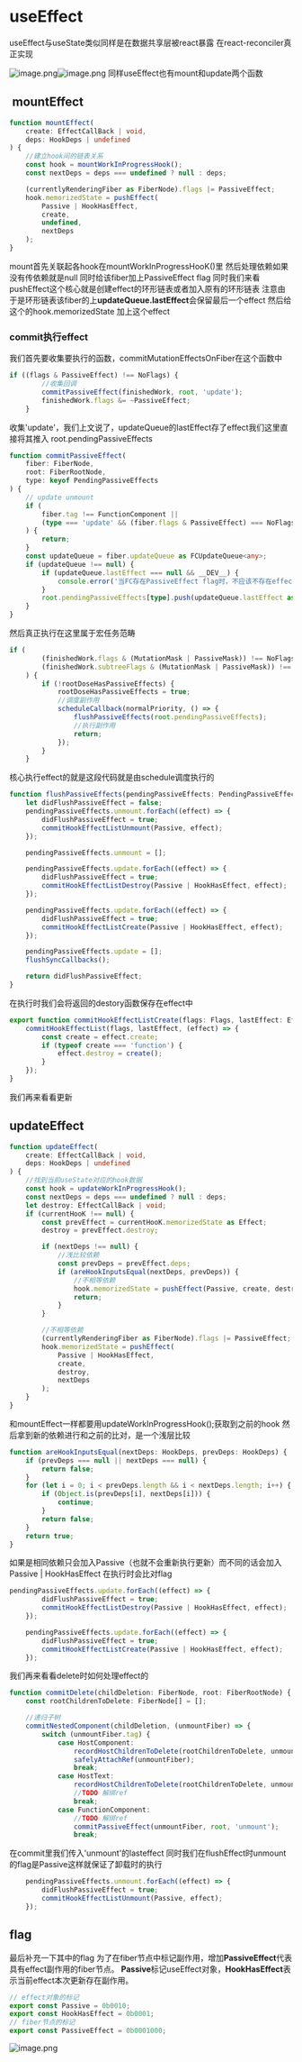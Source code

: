 # useEffect

useEffect与useState类似同样是在数据共享层被react暴露
在react-reconciler真正实现

![image.png](https://cdn.nlark.com/yuque/0/2024/png/33634946/1710676144662-05cada9b-33e2-4baf-b580-f9fd071c37b1.png#averageHue=%23141414&clientId=u52eb8c94-c77f-4&from=paste&height=547&id=uc2a7e5be&originHeight=821&originWidth=1120&originalType=binary&ratio=1.5&rotation=0&showTitle=false&size=135880&status=done&style=none&taskId=u6aeb2e3b-08c5-40c7-bae4-990d440738b&title=&width=746.6666666666666)![image.png](https://cdn.nlark.com/yuque/0/2024/png/33634946/1710676155433-220d42d2-c1f4-41f8-9bbb-2d736a9d73f5.png#averageHue=%23151515&clientId=u52eb8c94-c77f-4&from=paste&height=457&id=ua41e4207&originHeight=685&originWidth=1217&originalType=binary&ratio=1.5&rotation=0&showTitle=false&size=111726&status=done&style=none&taskId=ubeff07f7-8765-4cf6-976b-f7cb9295be6&title=&width=811.3333333333334)
同样useEffect也有mount和update两个函数
##  mountEffect
```typescript
function mountEffect(
    create: EffectCallBack | void,
    deps: HookDeps | undefined
) {
    //建立hook间的链表关系
    const hook = mountWorkInProgressHook();
    const nextDeps = deps === undefined ? null : deps;

    (currentlyRenderingFiber as FiberNode).flags |= PassiveEffect;
    hook.memorizedState = pushEffect(
        Passive | HookHasEffect,
        create,
        undefined,
        nextDeps
    );
}
```
mount首先关联起各hook在mountWorkInProgressHooK()里
然后处理依赖如果没有传依赖就是null
同时给该fiber加上PassiveEffect flag
同时我们来看pushEffect这个核心就是创建effect的环形链表或者加入原有的环形链表
注意由于是环形链表该fiber的上**updateQueue.lastEffect**会保留最后一个effect
然后给这个的hook.memorizedState 加上这个effect

### commit执行effect
我们首先要收集要执行的函数，commitMutationEffectsOnFiber在这个函数中
```typescript
if ((flags & PassiveEffect) !== NoFlags) {
        //收集回调
        commitPassiveEffect(finishedWork, root, 'update');
        finishedWork.flags &= ~PassiveEffect;
    }
```
收集'update'，我们上文说了，updateQueue的lastEffect存了effect我们这里直接将其推入 root.pendingPassiveEffects
```typescript
function commitPassiveEffect(
    fiber: FiberNode,
    root: FiberRootNode,
    type: keyof PendingPassiveEffects
) {
    // update unmount
    if (
        fiber.tag !== FunctionComponent ||
        (type === 'update' && (fiber.flags & PassiveEffect) === NoFlags)
    ) {
        return;
    }
    const updateQueue = fiber.updateQueue as FCUpdateQueue<any>;
    if (updateQueue !== null) {
        if (updateQueue.lastEffect === null && __DEV__) {
            console.error('当FC存在PassiveEffect flag时，不应该不存在effect');
        }
        root.pendingPassiveEffects[type].push(updateQueue.lastEffect as Effect);
    }
}
```
然后真正执行在这里属于宏任务范畴
```typescript
if (
        (finishedWork.flags & (MutationMask | PassiveMask)) !== NoFlags ||
        (finishedWork.subtreeFlags & (MutationMask | PassiveMask)) !== NoFlags
    ) {
        if (!rootDoseHasPassiveEffects) {
            rootDoseHasPassiveEffects = true;
            //调度副作用
            scheduleCallback(normalPriority, () => {
                flushPassiveEffects(root.pendingPassiveEffects);
                //执行副作用
                return;
            });
        }
    }
```
核心执行effect的就是这段代码就是由schedule调度执行的
```typescript
function flushPassiveEffects(pendingPassiveEffects: PendingPassiveEffects) {
    let didFlushPassiveEffect = false;
    pendingPassiveEffects.unmount.forEach((effect) => {
        didFlushPassiveEffect = true;
        commitHookEffectListUnmount(Passive, effect);
    });

    pendingPassiveEffects.unmount = [];

    pendingPassiveEffects.update.forEach((effect) => {
        didFlushPassiveEffect = true;
        commitHookEffectListDestroy(Passive | HookHasEffect, effect);
    });

    pendingPassiveEffects.update.forEach((effect) => {
        didFlushPassiveEffect = true;
        commitHookEffectListCreate(Passive | HookHasEffect, effect);
    });

    pendingPassiveEffects.update = [];
    flushSyncCallbacks();

    return didFlushPassiveEffect;
}
```
在执行时我们会将返回的destory函数保存在effect中
```typescript
export function commitHookEffectListCreate(flags: Flags, lastEffect: Effect) {
    commitHookEffectList(flags, lastEffect, (effect) => {
        const create = effect.create;
        if (typeof create === 'function') {
            effect.destroy = create();
        }
    });
}
```
我们再来看看更新
## updateEffect
```typescript
function updateEffect(
    create: EffectCallBack | void,
    deps: HookDeps | undefined
) {
    //找到当前useState对应的hook数据
    const hook = updateWorkInProgressHook();
    const nextDeps = deps === undefined ? null : deps;
    let destroy: EffectCallBack | void;
    if (currentHooK !== null) {
        const prevEffect = currentHooK.memorizedState as Effect;
        destroy = prevEffect.destroy;

        if (nextDeps !== null) {
            //浅比较依赖
            const prevDeps = prevEffect.deps;
            if (areHookInputsEqual(nextDeps, prevDeps)) {
                //不相等依赖
                hook.memorizedState = pushEffect(Passive, create, destroy, nextDeps);
                return;
            }
        }

        //不相等依赖
        (currentlyRenderingFiber as FiberNode).flags |= PassiveEffect;
        hook.memorizedState = pushEffect(
            Passive | HookHasEffect,
            create,
            destroy,
            nextDeps
        );
    }
}
```
和mountEffect一样都要用updateWorkInProgressHook();获取到之前的hook
然后拿到新的依赖进行和之前的比对，是一个浅层比较
```typescript
function areHookInputsEqual(nextDeps: HookDeps, prevDeps: HookDeps) {
    if (prevDeps === null || nextDeps === null) {
        return false;
    }
    for (let i = 0; i < prevDeps.length && i < nextDeps.length; i++) {
        if (Object.is(prevDeps[i], nextDeps[i])) {
            continue;
        }
        return false;
    }
    return true;
}
```
如果是相同依赖只会加入Passive（也就不会重新执行更新）而不同的话会加入Passive | HookHasEffect
在执行时会比对flag
```typescript
pendingPassiveEffects.update.forEach((effect) => {
        didFlushPassiveEffect = true;
        commitHookEffectListDestroy(Passive | HookHasEffect, effect);
    });

    pendingPassiveEffects.update.forEach((effect) => {
        didFlushPassiveEffect = true;
        commitHookEffectListCreate(Passive | HookHasEffect, effect);
    });
```
我们再来看看delete时如何处理effect的
```typescript
function commitDelete(childDeletion: FiberNode, root: FiberRootNode) {
    const rootChildrenToDelete: FiberNode[] = [];

    //递归子树
    commitNestedComponent(childDeletion, (unmountFiber) => {
        switch (unmountFiber.tag) {
            case HostComponent:
                recordHostChildrenToDelete(rootChildrenToDelete, unmountFiber);
                safelyAttachRef(unmountFiber);
                break;
            case HostText:
                recordHostChildrenToDelete(rootChildrenToDelete, unmountFiber);
                //TODO 解绑ref
                break;
            case FunctionComponent:
                //TODO 解绑ref
                commitPassiveEffect(unmountFiber, root, 'unmount');
                break;
```
在commit里我们传入'unmount'的lasteffect
同时我们在flushEffect时unmount的flag是Passive这样就保证了卸载时的执行
```typescript
    pendingPassiveEffects.unmount.forEach((effect) => {
        didFlushPassiveEffect = true;
        commitHookEffectListUnmount(Passive, effect);
    });
```
## flag
最后补充一下其中的flag
为了在fiber节点中标记副作用，增加**PassiveEffect**代表具有effect副作用的fiber节点。
**Passive**标记useEffect对象，**HookHasEffect**表示当前effect本次更新存在副作用。

```typescript
// effect对象的标记
export const Passive = 0b0010;
export const HookHasEffect = 0b0001;
// fiber节点的标记
export const PassiveEffect = 0b0001000;
```

![image.png](https://cdn.nlark.com/yuque/0/2024/png/33634946/1710679535108-45bc7c5b-2773-422f-afa5-042876fd215a.png#averageHue=%23161616&clientId=u0c0ccffc-45f9-4&from=paste&height=394&id=udebd5f49&originHeight=591&originWidth=1219&originalType=binary&ratio=1.5&rotation=0&showTitle=false&size=151030&status=done&style=none&taskId=u737e5939-9289-4a69-ac39-24ca1621f97&title=&width=812.6666666666666)
